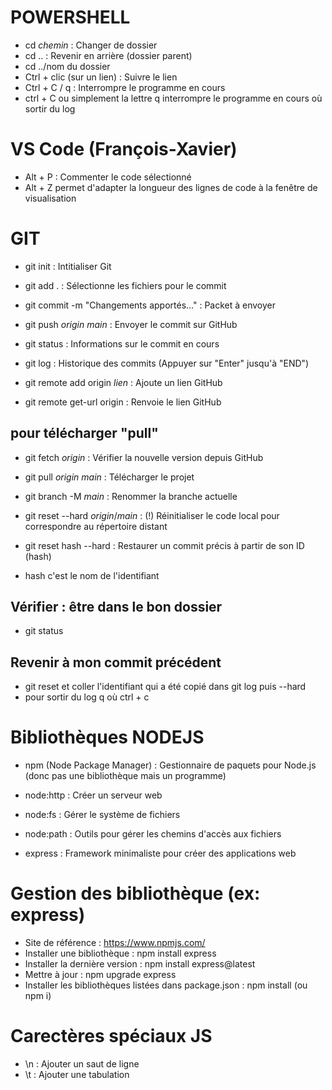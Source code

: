 # POWERSHELL

- cd _chemin_ : Changer de dossier
- cd .. : Revenir en arrière (dossier parent)
- cd ../nom du dossier
- Ctrl + clic (sur un lien) : Suivre le lien
- Ctrl + C / q : Interrompre le programme en cours
- ctrl + C ou simplement la lettre q interrompre le programme en cours où sortir du log

# VS Code (François-Xavier)

- Alt + P : Commenter le code sélectionné
- Alt + Z permet d'adapter la longueur des lignes de code à la fenêtre de visualisation

# GIT

- git init : Intitialiser Git

- git add . : Sélectionne les fichiers pour le commit
- git commit -m "Changements apportés..." : Packet à envoyer
- git push _origin_ _main_ : Envoyer le commit sur GitHub

- git status : Informations sur le commit en cours
- git log : Historique des commits (Appuyer sur "Enter" jusqu'à "END")
- git remote add origin _lien_ : Ajoute un lien GitHub
- git remote get-url origin : Renvoie le lien GitHub

## pour télécharger "pull"

- git fetch _origin_ : Vérifier la nouvelle version depuis GitHub
- git pull _origin_ _main_ : Télécharger le projet

- git branch -M _main_ : Renommer la branche actuelle

- git reset --hard _origin_/_main_ : (!) Réinitialiser le code local pour correspondre au répertoire distant
- git reset hash --hard : Restaurer un commit précis à partir de son ID (hash)

- hash c'est le nom de l'identifiant

## Vérifier : être dans le bon dossier

- git status

## Revenir à mon commit précédent

- git reset et coller l'identifiant qui a été copié dans git log puis --hard
- pour sortir du log q où ctrl + c

# Bibliothèques NODEJS

- npm (Node Package Manager) : Gestionnaire de paquets pour Node.js (donc pas une bibliothèque mais un programme)

- node:http : Créer un serveur web
- node:fs : Gérer le système de fichiers
- node:path : Outils pour gérer les chemins d'accès aux fichiers
- express : Framework minimaliste pour créer des applications web

# Gestion des bibliothèque (ex: express)

- Site de référence : https://www.npmjs.com/
- Installer une bibliothèque : npm install express
- Installer la dernière version : npm install express@latest
- Mettre à jour : npm upgrade express
- Installer les bibliothèques listées dans package.json : npm install (ou npm i)

# Carectères spéciaux JS

- \n : Ajouter un saut de ligne
- \t : Ajouter une tabulation
